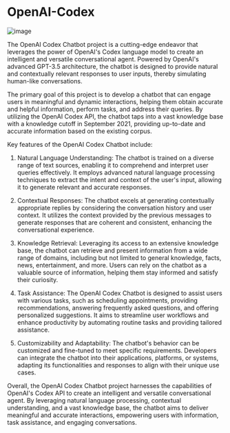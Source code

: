 # OpenAI-Codex

![image](https://github.com/amandotexe/OpenAI-Codex/assets/71628234/5dec0038-b009-42bd-84f1-29c74d7fd7ad)


The OpenAI Codex Chatbot project is a cutting-edge endeavor that leverages the power of OpenAI's Codex language model to create an intelligent and versatile conversational agent. Powered by OpenAI's advanced GPT-3.5 architecture, the chatbot is designed to provide natural and contextually relevant responses to user inputs, thereby simulating human-like conversations.

The primary goal of this project is to develop a chatbot that can engage users in meaningful and dynamic interactions, helping them obtain accurate and helpful information, perform tasks, and address their queries. By utilizing the OpenAI Codex API, the chatbot taps into a vast knowledge base with a knowledge cutoff in September 2021, providing up-to-date and accurate information based on the existing corpus.

Key features of the OpenAI Codex Chatbot include:

1. Natural Language Understanding: The chatbot is trained on a diverse range of text sources, enabling it to comprehend and interpret user queries effectively. It employs advanced natural language processing techniques to extract the intent and context of the user's input, allowing it to generate relevant and accurate responses.

2. Contextual Responses: The chatbot excels at generating contextually appropriate replies by considering the conversation history and user context. It utilizes the context provided by the previous messages to generate responses that are coherent and consistent, enhancing the conversational experience.

3. Knowledge Retrieval: Leveraging its access to an extensive knowledge base, the chatbot can retrieve and present information from a wide range of domains, including but not limited to general knowledge, facts, news, entertainment, and more. Users can rely on the chatbot as a valuable source of information, helping them stay informed and satisfy their curiosity.

4. Task Assistance: The OpenAI Codex Chatbot is designed to assist users with various tasks, such as scheduling appointments, providing recommendations, answering frequently asked questions, and offering personalized suggestions. It aims to streamline user workflows and enhance productivity by automating routine tasks and providing tailored assistance.

5. Customizability and Adaptability: The chatbot's behavior can be customized and fine-tuned to meet specific requirements. Developers can integrate the chatbot into their applications, platforms, or systems, adapting its functionalities and responses to align with their unique use cases.

Overall, the OpenAI Codex Chatbot project harnesses the capabilities of OpenAI's Codex API to create an intelligent and versatile conversational agent. By leveraging natural language processing, contextual understanding, and a vast knowledge base, the chatbot aims to deliver meaningful and accurate interactions, empowering users with information, task assistance, and engaging conversations.
